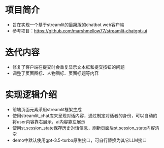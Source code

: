 # 项目简介
- 旨在实现一个基于streamlit的最简版的chatbot web客户端
- 参考项目：https://github.com/marshmellow77/streamlit-chatgpt-ui

# 迭代内容
- 修复了客户端在提交时会重复显示文本框和提交按钮的问题
- 调整了页面图标、人物图标、页面标题等内容

# 实现逻辑介绍
- 前端页面元素采用streamlit框架生成
- 使用streamlit_chat库来呈现对话内容，通过制定对话者的身份，可以自动的将user内容靠右展示，ai内容靠左展示
- 使用st.session_state保存历史对话信息，刷新页面后st.session_state内容清空
- demo中默认使用gpt-3.5-turbo原生接口，可自行替换为其它LLM接口